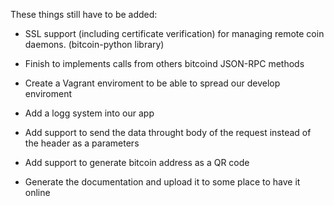 These things still have to be added:

* SSL support (including certificate verification) for managing remote coin daemons. (bitcoin-python library)

* Finish to implements calls from others bitcoind JSON-RPC methods

* Create a Vagrant enviroment to be able to spread our develop enviroment

* Add a logg system into our app

* Add support to send the data throught body of the request instead of the header as a parameters

* Add support to generate bitcoin address as a QR code

* Generate the documentation and upload it to some place to have it online